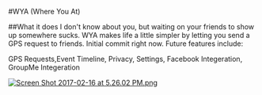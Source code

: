 #WYA (Where You At)

##What it does
I don't know about you, but waiting on your friends to show up somewhere sucks. WYA makes life a little simpler by letting you send a GPS request to friends. Initial commit right now. Future features include:

GPS Requests,Event Timeline, Privacy, Settings, Facebook Integeration, GroupMe Integeration

[![Screen Shot 2017-02-16 at 5.26.02 PM.png](https://s4.postimg.org/8hoe7oo25/Screen_Shot_2017_02_16_at_5_26_02_PM.png)](https://postimg.org/image/yd84qvpvt/)
